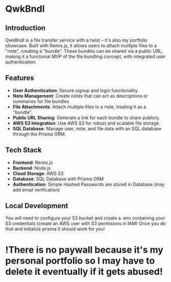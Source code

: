 # QwkBndl

## Introduction
QwkBndl is a file transfer service with a twist – it's also my portfolio showcase. Built with Remix.js, it allows users to attach multiple files to a "note", creating a "bundle". These bundles can be shared via a public URL, making it a functional MVP of the file bundling concept, with integrated user authentication. 

## Features
- **User Authentication**: Secure signup and login functionality.
- **Note Management**: Create notes that can act as descriptions or summaries for file bundles.
- **File Attachments**: Attach multiple files to a note, treating it as a "bundle".
- **Public URL Sharing**: Generate a link for each bundle to share publicly.
- **AWS S3 Integration**: Use AWS S3 for robust and scalable file storage.
- **SQL Database**: Manage user, note, and file data with an SQL database through the Prisma ORM.

## Tech Stack
- **Frontend**: Remix.js
- **Backend**: Node.js
- **Cloud Storage**: AWS S3
- **Database**: SQL Database with Prisma ORM
- **Authentication**: Simple Hashed Passwords are stored in Database (may add email verification)

## Local Development

You will need to configure your S3 bucket and create a .env containing your S3 credentials (create an AWS user with S3 permisions in IAM) Once you do that and initialize prisma it should work for you!

# !There is no paywall because it's my personal portfolio so I may have to delete it eventually if it gets abused!

